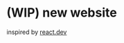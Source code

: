 # (WIP) new website

inspired by [react.dev](https://github1s.com/reactjs/zh-hans.react.dev/blob/HEAD/src/pages/%5B%5B...markdownPath%5D%5D.js#L151-L153)
